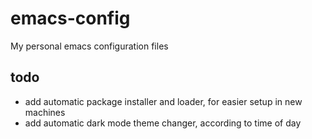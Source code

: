 # emacs-config
My personal emacs configuration files

## todo
- add automatic package installer and loader, for easier setup in new machines
- add automatic dark mode theme changer, according to time of day

